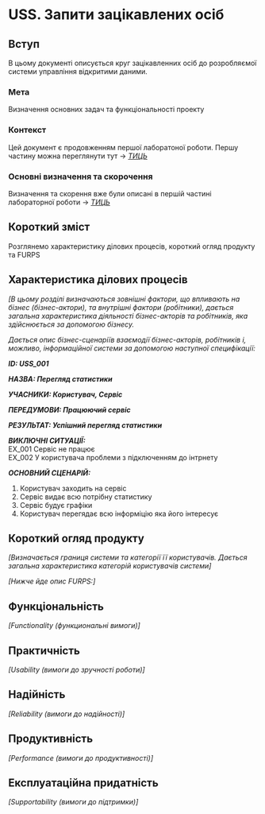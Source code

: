 # USS. Запити зацікавлених осіб

## Вступ

В цьому документі описується круг зацікавленних осіб до розробляємої системи управління відкритими даними.

### Мета 

Визначення основних задач та функціональності проекту

### Контекст

Цей документ є продовженням першої лаборатоної роботи. Першу частину можна переглянути тут → [*ТИЦЬ*](https://github.com/MaxiskaSN/database_basics_template/blob/master/docs/requirements/state-of-the-art.md)


### Основні визначення та скорочення

Визначення та скорення вже були описані в першій частині лабораторної роботи → [*ТИЦЬ*](https://github.com/MaxiskaSN/database_basics_template/blob/master/docs/requirements/state-of-the-art.md)


## Короткий зміст

Розглянемо характеристику ділових процесів, короткий огляд продукту та FURPS

## Характеристика ділових процесів

*[В цьому розділі визначаються зовнішні фактори, що впливають на бізнес (бізнес-актори), 
та внутрішні фактори (робітники), дається загальна характеристика діяльності бізнес-акторів 
та робітників, яка здійснюється за допомогою бізнесу.*

*Дається опис бізнес-сценаріїв взаємодії бізнес-акторів, робітників і, можливо, інформаційної системи за допомогою наступної
специфікації:*

   
***ID: USS_001***
    
***НАЗВА: Перегляд статистики***
    
***УЧАСНИКИ: Користувач, Cервіс***

***ПЕРЕДУМОВИ: Працюючий сервіс***

***РЕЗУЛЬТАТ: Успішний перегляд статистики***

***ВИКЛЮЧНІ СИТУАЦІЇ:***  
EX_001 Сервіс не працює  
EX_002 У користувача проблеми з підключенням до інтрнету

***ОСНОВНИЙ СЦЕНАРІЙ:***

1.	Користувач заходить на сервіс  
2.	Сервіс видає всю потрібну статистику  
3.	Сервіс будує графіки  
4.	Користувач перегядає всю інформіцію яка його інтересує  


## Короткий огляд продукту

*[Визначається границя системи та категорії її користувачів. Дається загальна характеристика категорій користувачів
системи]*

*[Нижче йде опис FURPS:]*


## Функціональність

*[Functionality (функциональні вимоги)]*

## Практичність

*[Usability (вимоги до зручності роботи)]*

## Надійність

*[Reliability (вимоги до надійності)]*

## Продуктивність

*[Performance (вимоги до продуктивності)]*

## Експлуатаційна придатність

*[Supportability (вимоги до підтримки)]*
